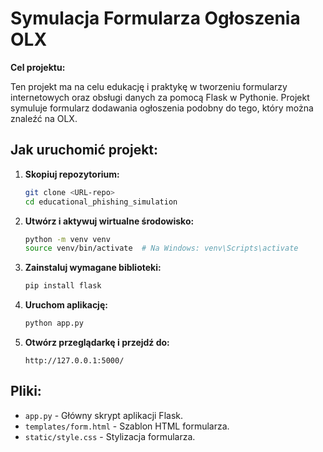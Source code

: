 # Symulacja Formularza Ogłoszenia OLX

**Cel projektu:** 

Ten projekt ma na celu edukację i praktykę w tworzeniu formularzy internetowych oraz obsługi danych za pomocą Flask w Pythonie. Projekt symuluje formularz dodawania ogłoszenia podobny do tego, który można znaleźć na OLX.

## Jak uruchomić projekt:

1. **Skopiuj repozytorium:**
    ```bash
    git clone <URL-repo>
    cd educational_phishing_simulation
    ```

2. **Utwórz i aktywuj wirtualne środowisko:**
    ```bash
    python -m venv venv
    source venv/bin/activate  # Na Windows: venv\Scripts\activate
    ```

3. **Zainstaluj wymagane biblioteki:**
    ```bash
    pip install flask
    ```

4. **Uruchom aplikację:**
    ```bash
    python app.py
    ```

5. **Otwórz przeglądarkę i przejdź do:**
    ```
    http://127.0.0.1:5000/
    ```

## Pliki:

- `app.py` - Główny skrypt aplikacji Flask.
- `templates/form.html` - Szablon HTML formularza.
- `static/style.css` - Stylizacja formularza.

